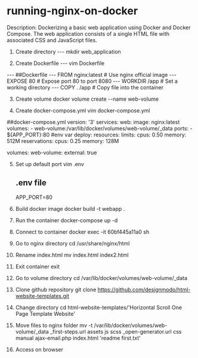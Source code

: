 # running-nginx-on-docker

Description:
Dockerizing a basic web application using Docker and Docker Compose. 
The web application consists of a single HTML file with associated CSS and JavaScript files.

1. Create directory
---	mkdir web_application

2. Create Dockerfile
---	vim Dockerfile

---	##Dockerfile
---	FROM nginx:latest	# Use nginx official image
---	EXPOSE 80			# Expose port 80 to port 8080
---	WORKDIR /app		# Set a working directory
---	COPY . /app			# Copy file into the container

3. Create volume
	docker volume create --name web-volume

4. Create docker-compose.yml
	vim docker-compose.yml
	  
##docker-compose.yml
version: '3'
services:
  web:
    image: nginx:latest
    volumes:
      - web-volume:/var/lib/docker/volumes/web-volume/_data
    ports:
      - ${APP_PORT}:80	#env var
	deploy:
      resources:
        limits:
          cpus: 0.50
          memory: 512M
        reservations:
          cpus: 0.25
          memory: 128M

volumes:
  web-volume:
    external: true

5. Set up default port
	vim .env

	## .env file
	APP_PORT=80

6. Build docker image
	docker build -t webapp .

7. Run the container
	docker-compose up -d

8. Connect to container
	docker exec -it 60bf445a11a0 sh

9. Go to nginx directory
	cd /usr/share/nginx/html

10. Rename index.html
	 mv index.html index2.html
	 
11. Exit container
	 exit

12. Go to volume directory
	 cd /var/lib/docker/volumes/web-volume/_data

13. Clone github repository
	 git clone https://github.com/designmodo/html-website-templates.git

14. Change directory
	 cd html-website-templates/'Horizontal Scroll One Page Template Website'

15. Move files to nginx folder
	 mv -t /var/lib/docker/volumes/web-volume/_data _first-steps.url assets js scss _open-generator.url css manual ajax-email.php index.html 'readme first.txt'

16. Access on browser
